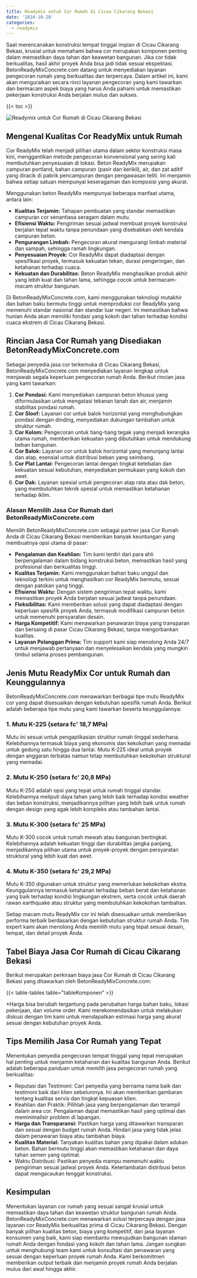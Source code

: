 ```yaml
---
title: Readymix untuk Cor Rumah di Cicau Cikarang Bekasi
date: '2024-10-28'
categories:
  - readymix
---
```


Saat merencanakan konstruksi tempat tinggal impian di Cicau Cikarang Bekasi, krusial untuk memahami bahwa cor merupakan komponen penting dalam memastikan daya tahan dan keawetan bangunan. Jika cor tidak berkualitas, hasil akhir proyek Anda bisa jadi tidak sesuai ekspektasi. BetonReadyMixConcrete.com datang untuk menyediakan layanan pengecoran rumah yang berkualitas dan terpercaya. Dalam artikel ini, kami akan menguraikan secara rinci layanan pengecoran yang kami tawarkan dan bermacam aspek biaya yang harus Anda pahami untuk memastikan pekerjaan konstruksi Anda berjalan mulus dan sukses.

{{< toc >}}

![Readymix untuk Cor Rumah di Cicau Cikarang Bekasi](https://betoncor8.github.io/cor/harga-beton-readymix-concrete%20(37).png)

## Mengenal Kualitas Cor ReadyMix untuk Rumah

Cor ReadyMix telah menjadi pilihan utama dalam sektor konstruksi masa kini, menggantikan metode pengecoran konvensional yang sering kali membutuhkan penyesuaian di lokasi. Beton ReadyMix merupakan campuran portland, bahan campuran (pasir dan kerikil), air, dan zat aditif yang diracik di pabrik pencampuran dengan pengawasan teliti. Ini menjamin bahwa setiap satuan mempunyai keseragaman dan komposisi yang akurat.

Menggunakan beton ReadyMix mempunyai beberapa manfaat utama, antara lain:

- **Kualitas Terjamin:** Tahapan pembuatan yang standar memastikan campuran cor senantiasa seragam dalam mutu.
- **Efisiensi Waktu:** Pengiriman sesuai jadwal membuat proyek konstruksi berjalan tepat waktu tanpa penundaan yang disebabkan oleh kendala campuran beton.
- **Pengurangan Limbah:** Pengecoran akurat mengurangi limbah material dan sampah, sehingga ramah lingkungan.
- **Penyesuaian Proyek:** Cor ReadyMix dapat diadaptasi dengan spesifikasi proyek, termasuk kekuatan tekan, durasi pengeringan, dan ketahanan terhadap cuaca.
- **Kekuatan dan Durabilitas:** Beton ReadyMix menghasilkan produk akhir yang lebih kuat dan tahan lama, sehingga cocok untuk bermacam-macam struktur bangunan.

Di BetonReadyMixConcrete.com, kami menggunakan teknologi mutakhir dan bahan baku bermutu tinggi untuk memproduksi cor ReadyMix yang memenuhi standar nasional dan standar luar negeri. Ini memastikan bahwa hunian Anda akan memiliki fondasi yang kokoh dan tahan terhadap kondisi cuaca ekstrem di Cicau Cikarang Bekasi.

## Rincian Jasa Cor Rumah yang Disediakan BetonReadyMixConcrete.com

Sebagai penyedia jasa cor terkemuka di Cicau Cikarang Bekasi, BetonReadyMixConcrete.com menyediakan layanan lengkap untuk menjawab segala keperluan pengecoran rumah Anda. Berikut rincian jasa yang kami tawarkan:

1. **Cor Pondasi:** Kami menyediakan campuran beton khusus yang diformulasikan untuk mengatasi tekanan tanah dan air, menjamin stabilitas pondasi rumah.
2. **Cor Sloof:** Layanan cor untuk balok horizontal yang menghubungkan pondasi dengan dinding, menyediakan dukungan tambahan untuk struktur rumah.
3. **Cor Kolom:** Pengecoran untuk tiang-tiang tegak yang menjadi kerangka utama rumah, memberikan kekuatan yang dibutuhkan untuk mendukung beban bangunan.
4. **Cor Balok:** Layanan cor untuk balok horizontal yang menunjang lantai dan atap, esensial untuk distribusi beban yang seimbang.
5. **Cor Plat Lantai:** Pengecoran lantai dengan tingkat ketebalan dan kekuatan sesuai kebutuhan, menyediakan permukaan yang kokoh dan awet.
6. **Cor Dak:** Layanan spesial untuk pengecoran atap rata atau dak beton, yang membutuhkan teknik spesial untuk memastikan ketahanan terhadap iklim.

### Alasan Memilih Jasa Cor Rumah dari BetonReadyMixConcrete.com

Memilih BetonReadyMixConcrete.com sebagai partner jasa Cor Rumah Anda di Cicau Cikarang Bekasi memberikan banyak keuntungan yang membuatnya opsi utama di pasar:

- **Pengalaman dan Keahlian:** Tim kami terdiri dari para ahli berpengalaman dalam bidang konstruksi beton, memastikan hasil yang profesional dan berkualitas tinggi.
- **Kualitas Terjamin:** Kami menggunakan bahan baku unggul dan teknologi terkini untuk menghasilkan cor ReadyMix bermutu, sesuai dengan patokan yang tinggi.
- **Efisiensi Waktu:** Dengan sistem pengiriman tepat waktu, kami memastikan proyek Anda berjalan sesuai jadwal tanpa penundaan.
- **Fleksibilitas:** Kami memberikan solusi yang dapat diadaptasi dengan keperluan spesifik proyek Anda, termasuk modifikasi campuran beton untuk memenuhi persyaratan desain.
- **Harga Kompetitif:** Kami menawarkan penawaran biaya yang transparan dan bersaing di pasar Cicau Cikarang Bekasi, tanpa mengorbankan kualitas.
- **Layanan Pelanggan Prima:** Tim support kami siap menolong Anda 24/7 untuk menjawab pertanyaan dan menyelesaikan kendala yang mungkin timbul selama proses pembangunan.

## Jenis Mutu ReadyMix Cor untuk Rumah dan Keunggulannya

BetonReadyMixConcrete.com menawarkan berbagai tipe mutu ReadyMix cor yang dapat disesuaikan dengan kebutuhan spesifik rumah Anda. Berikut adalah beberapa tipe mutu yang kami tawarkan beserta keunggulannya:

### 1\. Mutu K-225 (setara fc' 18,7 MPa)

Mutu ini sesuai untuk pengaplikasian struktur rumah tinggal sederhana. Kelebihannya termasuk biaya yang ekonomis dan kekokohan yang memadai untuk gedung satu hingga dua lantai. Mutu K-225 ideal untuk proyek dengan anggaran terbatas namun tetap membutuhkan kekokohan struktural yang memadai.

### 2\. Mutu K-250 (setara fc' 20,8 MPa)

Mutu K-250 adalah opsi yang tepat untuk rumah tinggal standar. Kelebihannya meliputi daya tahan yang lebih baik terhadap kondisi weather dan beban konstruksi, menjadikannya pilihan yang lebih baik untuk rumah dengan design yang agak lebih kompleks atau tambahan lantai.

### 3\. Mutu K-300 (setara fc' 25 MPa)

Mutu K-300 cocok untuk rumah mewah atau bangunan bertingkat. Kelebihannya adalah kekuatan tinggi dan durabilitas jangka panjang, menjadikannya pilihan utama untuk proyek-proyek dengan persyaratan struktural yang lebih kuat dan awet.

### 4\. Mutu K-350 (setara fc' 29,2 MPa)

Mutu K-350 digunakan untuk struktur yang memerlukan kekokohan ekstra. Keunggulannya termasuk ketahanan terhadap beban berat dan ketahanan yang baik terhadap kondisi lingkungan ekstrem, serta cocok untuk daerah rawan earthquake atau struktur yang membutuhkan kekokohan tambahan.

Setiap macam mutu ReadyMix cor ini telah disesuaikan untuk memberikan performa terbaik berdasarkan dengan kebutuhan struktur rumah Anda. Tim expert kami akan menolong Anda memilih mutu yang tepat sesuai desain, tempat, dan detail proyek Anda.

## Tabel Biaya Jasa Cor Rumah di Cicau Cikarang Bekasi

Berikut merupakan perkiraan biaya jasa Cor Rumah di Cicau Cikarang Bekasi yang ditawarkan oleh BetonReadyMixConcrete.com:

{{< table-tables table="tableKomponen" >}}

\*Harga bisa berubah tergantung pada perubahan harga bahan baku, lokasi pekerjaan, dan volume order. Kami merekomendasikan untuk melakukan diskusi dengan tim kami untuk mendapatkan estimasi harga yang akurat sesuai dengan kebutuhan proyek Anda.

## Tips Memilih Jasa Cor Rumah yang Tepat

Menentukan penyedia pengecoran tempat tinggal yang tepat merupakan hal penting untuk menjamin ketahanan dan kualitas bangunan Anda. Berikut adalah beberapa panduan untuk memilih jasa pengecoran rumah yang berkualitas:

- Reputasi dan Testimoni: Cari penyedia yang bernama nama baik dan testimoni baik dari klien sebelumnya. Ini akan memberikan gambaran tentang kualitas servis dan tingkat kepuasan klien.
- Keahlian dan Praktik: Pilihlah jasa yang berpengalaman dan terampil dalam area cor. Pengalaman dapat memastikan hasil yang optimal dan meminimalisir problem di lapangan.
- **Harga dan Transparansi:** Pastikan harga yang ditawarkan transparan dan sesuai dengan budget rumah Anda. Hindari jasa yang tidak jelas dalam penawaran biaya atau tambahan biaya.
- **Kualitas Material:** Tanyakan kualitas bahan yang dipakai dalam adukan beton. Bahan bermutu tinggi akan memastikan ketahanan dan daya tahan semen yang optimal.
- Waktu Distribusi: Pastikan penyedia mampu memenuhi waktu pengiriman sesuai jadwal proyek Anda. Keterlambatan distribusi beton dapat mengacaukan tenggat konstruksi.

## Kesimpulan

Menentukan layanan cor rumah yang sesuai sangat krusial untuk memastikan daya tahan dan keawetan struktur bangunan rumah Anda. BetonReadyMixConcrete.com menawarkan solusi terpercaya dengan jasa layanan cor ReadyMix berkualitas prima di Cicau Cikarang Bekasi. Dengan banyak pilihan kualitas beton, biaya yang kompetitif, dan jasa layanan konsumen yang baik, kami siap membantu mewujudkan bangunan idaman rumah Anda dengan fondasi yang kokoh dan tahan lama. Jangan sungkan untuk menghubungi team kami untuk konsultasi dan penawaran yang sesuai dengan keperluan proyek rumah Anda. Kami berkomitmen memberikan output terbaik dan menjamin proyek rumah Anda berjalan mulus dari awal hingga akhir.
